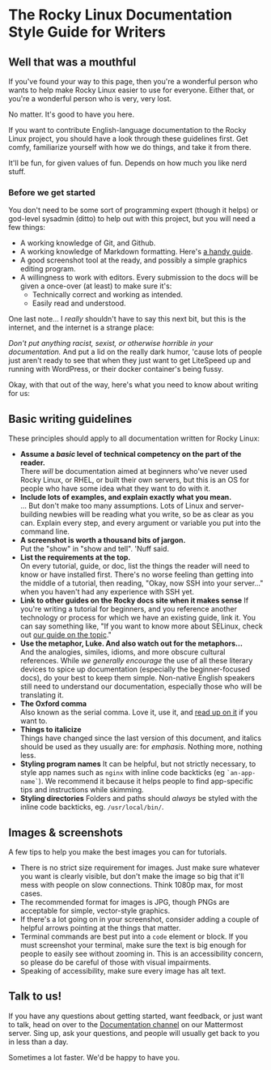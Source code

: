 # The Rocky Linux Documentation Style Guide for Writers

## Well that was a mouthful

If you've found your way to this page, then you're a wonderful person who wants to help make Rocky Linux easier to use for everyone. Either that, or you're a wonderful person who is very, very lost.

No matter. It's good to have you here.

If you want to contribute English-language documentation to the Rocky Linux project, you should have a look through these guidelines first. Get comfy, familiarize yourself with how we do things, and take it from there. 

It'll be fun, for given values of fun. Depends on how much you like nerd stuff.

### Before we get started

You don't need to be some sort of programming expert (though it helps) or god-level sysadmin (ditto) to help out with this project, but you will need a few things:

* A working knowledge of Git, and Github.
* A working knowledge of Markdown formatting. Here's [a handy guide](https://guides.github.com/features/mastering-markdown/).
* A good screenshot tool at the ready, and possibly a simple graphics editing program.
* A willingness to work with editors. Every submission to the docs will be given a once-over (at least) to make sure it's:
    * Technically correct and working as intended.
    * Easily read and understood.

One last note... I *really* shouldn't have to say this next bit, but this is the internet, and the internet is a strange place: 

*Don't put anything racist, sexist, or otherwise horrible in your documentation.* And put a lid on the really dark humor, 'cause lots of people just aren't ready to see that when they just want to get LiteSpeed up and running with WordPress, or their docker container's being fussy.

Okay, with that out of the way, here's what you need to know about writing for us:

## Basic writing guidelines

These principles should apply to all documentation written for Rocky Linux:

* **Assume a *basic* level of technical competency on the part of the reader.**  
There *will* be documentation aimed at beginners who've never used Rocky Linux, or RHEL, or built their own servers, but this is an OS for people who have some idea what they want to do with it.
*  **Include lots of examples, and explain exactly what you mean.**  
... But don't make too many assumptions. Lots of Linux and server-building newbies will be reading what you write, so be as clear as you can. Explain every step, and every argument or variable you put into the command line.
* **A screenshot is worth a thousand bits of jargon.**  
Put the "show" in "show and tell". 'Nuff said.
* **List the requirements at the top.**  
On every tutorial, guide, or doc, list the things the reader will need to know or have installed first. There's no worse feeling than getting into the middle of a tutorial, then reading, "Okay, now SSH into your server..." when you haven't had any experience with SSH yet.
* **Link to other guides on the Rocky docs site when it makes sense**
If you're writing a tutorial for beginners, and you reference another technology or process for which we have an existing guide, link it. You can say something like, "If you want to know more about SELinux, check out [our guide on the topic](../docs/guides/security/learning_selinux.md)."
* **Use the metaphor, Luke. And also watch out for the metaphors...**  
And the analogies, similes, idioms, and more obscure cultural references. While *we generally encourage* the use of all these literary devices to spice up documentation (especially the beginner-focused docs), do your best to keep them simple. Non-native English speakers still need to understand our documentation, especially those who will be translating it.
* **The Oxford comma**  
Also known as the serial comma. Love it, use it, and [read up on it](https://en.wikipedia.org/wiki/Serial_comma) if you want to.
* **Things to italicize**  
Things have changed since the last version of this document, and italics should be used as they usually are: for *emphasis*. Nothing more, nothing less.
* **Styling program names**
It can be helpful, but not strictly necessary, to style app names such as `nginx` with inline code backticks (eg `` `an-app-name` ``). We recommend it because it helps people to find app-specific tips and instructions while skimming.
* **Styling directories**
Folders and paths should *always* be styled with the inline code backticks, eg. `/usr/local/bin/`.

## Images & screenshots
A few tips to help you make the best images you can for tutorials.

* There is no strict size requirement for images. Just make sure whatever you want is clearly visible, but don't make the image so big that it'll mess with people on slow connections. Think 1080p max, for most cases.
* The recommended format for images is JPG, though PNGs are acceptable for simple, vector-style graphics.
* If there's a lot going on in your screenshot, consider adding a couple of helpful arrows pointing at the things that matter.
* Terminal commands are best put into a `code` element or block. If you must screenshot your terminal, make sure the text is big enough for people to easily see without zooming in. This is an accessibility concern, so please do be careful of those with visual impairments.
* Speaking of accessibility, make sure every image has alt text.

## Talk to us!
If you have any questions about getting started, want feedback, or just want to talk, head on over to the [Documentation channel](https://chat.rockylinux.org/rocky-linux/channels/documentation) on our Mattermost server. Sing up, ask your questions, and people will usually get back to you in less than a day.

Sometimes a lot faster. We'd be happy to have you.